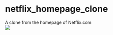 # netflix_homepage_clone
A clone from the homepage of Netflix.com
<br><img src="../../preview.png">

